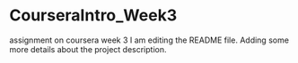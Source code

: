 # CourseraIntro_Week3
assignment on coursera week 3
I am editing the README file. Adding some more details about the project description.
